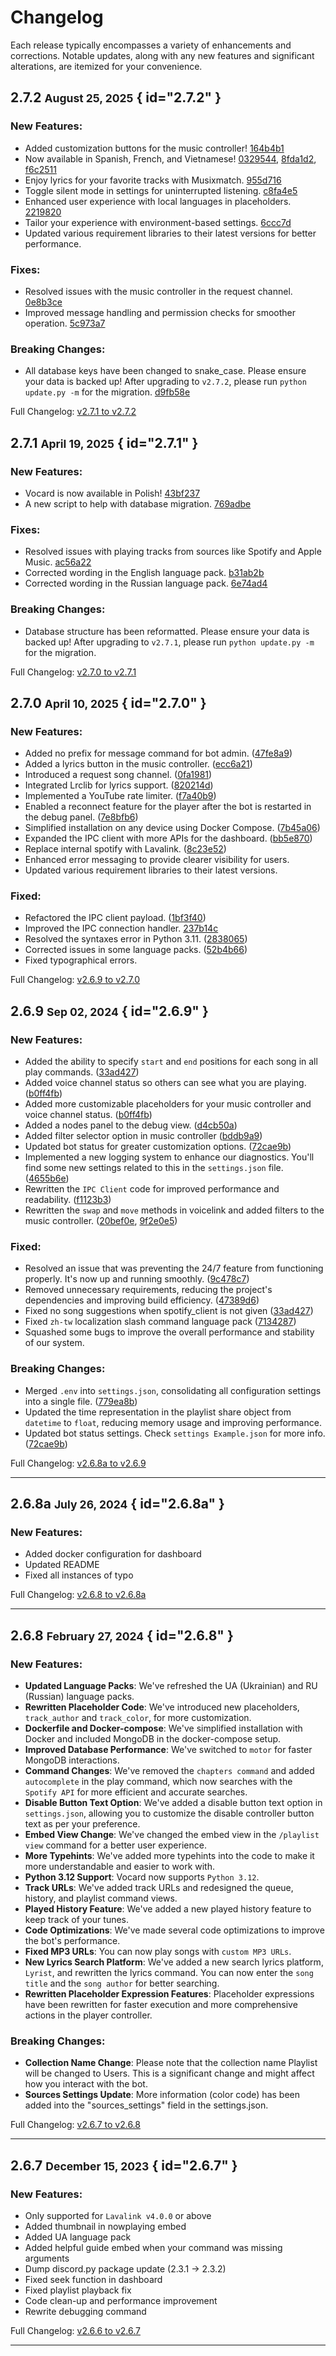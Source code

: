 # Changelog

Each release typically encompasses a variety of enhancements and corrections. Notable updates, along with any new features and significant alterations, are itemized for your convenience.

## 2.7.2 <small>August 25, 2025</small> { id="2.7.2" }

### New Features:
- Added customization buttons for the music controller! [164b4b1]
- Now available in Spanish, French, and Vietnamese! [0329544], [8fda1d2], [f6c2511]
- Enjoy lyrics for your favorite tracks with Musixmatch. [955d716]
- Toggle silent mode in settings for uninterrupted listening. [c8fa4e5]
- Enhanced user experience with local languages in placeholders. [2219820]
- Tailor your experience with environment-based settings. [6ccc7d]
- Updated various requirement libraries to their latest versions for better performance.

### Fixes:
- Resolved issues with the music controller in the request channel. [0e8b3ce]
- Improved message handling and permission checks for smoother operation. [5c973a7]

### Breaking Changes:
- All database keys have been changed to snake_case. Please ensure your data is backed up! After upgrading to `v2.7.2`, please run `python update.py -m` for the migration. [d9fb58e]

Full Changelog: [v2.7.1 to v2.7.2](https://github.com/ChocoMeow/Vocard/compare/v2.7.1...v2.7.2)

[164b4b1]: https://github.com/ChocoMeow/Vocard/commit/164b4b1
[0329544]: https://github.com/ChocoMeow/Vocard/commit/0329544
[8fda1d2]: https://github.com/ChocoMeow/Vocard/commit/8fda1d2
[f6c2511]: https://github.com/ChocoMeow/Vocard/commit/f6c2511
[955d716]: https://github.com/ChocoMeow/Vocard/commit/955d716
[c8fa4e5]: https://github.com/ChocoMeow/Vocard/commit/c8fa4e5
[2219820]: https://github.com/ChocoMeow/Vocard/commit/2219820
[6ccc7d]: https://github.com/ChocoMeow/Vocard/commit/6ccc7d
[0e8b3ce]: https://github.com/ChocoMeow/Vocard/commit/0e8b3ce
[5c973a7]: https://github.com/ChocoMeow/Vocard/commit/5c973a7
[d9fb58e]: https://github.com/ChocoMeow/Vocard/commit/d9fb58e

## 2.7.1 <small>April 19, 2025</small> { id="2.7.1" }

### New Features:
- Vocard is now available in Polish! [43bf237]
- A new script to help with database migration. [769adbe]

### Fixes:
- Resolved issues with playing tracks from sources like Spotify and Apple Music. [ac56a22]
- Corrected wording in the English language pack. [b31ab2b]
- Corrected wording in the Russian language pack. [6e74ad4]

### Breaking Changes:
- Database structure has been reformatted. Please ensure your data is backed up! After upgrading to `v2.7.1`, please run `python update.py -m` for the migration.

Full Changelog: [v2.7.0 to v2.7.1](https://github.com/ChocoMeow/Vocard/compare/v2.7.0...v2.7.1)

[43bf237]: https://github.com/ChocoMeow/Vocard/commit/43bf237
[769adbe]: https://github.com/ChocoMeow/Vocard/commit/769adbe
[ac56a22]: https://github.com/ChocoMeow/Vocard/commit/ac56a22
[b31ab2b]: https://github.com/ChocoMeow/Vocard/commit/b31ab2b
[6e74ad4]: https://github.com/ChocoMeow/Vocard/commit/6e74ad4

## 2.7.0 <small>April 10, 2025</small> { id="2.7.0" }

### New Features:
- Added no prefix for message command for bot admin. ([47fe8a9])
- Added a lyrics button in the music controller. ([ecc6a21])
- Introduced a request song channel. ([0fa1981])
- Integrated Lrclib for lyrics support. ([820214d])
- Implemented a YouTube rate limiter. ([f7a40b9])
- Enabled a reconnect feature for the player after the bot is restarted in the debug panel. ([7e8bfb6])
- Simplified installation on any device using Docker Compose. ([7b45a06])
- Expanded the IPC client with more APIs for the dashboard. ([bb5e870])
- Replace internal spotify with Lavalink. ([8c23e52])
- Enhanced error messaging to provide clearer visibility for users.
- Updated various requirement libraries to their latest versions.

### Fixed:
- Refactored the IPC client payload. ([1bf3f40])
- Improved the IPC connection handler. [237b14c]
- Resolved the syntaxes error in Python 3.11. ([2838065])
- Corrected issues in some language packs. ([52b4b66])
- Fixed typographical errors.

Full Changelog: [v2.6.9 to v2.7.0](https://github.com/ChocoMeow/Vocard/compare/v2.6.9...v2.7.0)

[47fe8a9]: https://github.com/ChocoMeow/Vocard/commit/47fe8a9
[ecc6a21]: https://github.com/ChocoMeow/Vocard/commit/ecc6a21
[0fa1981]: https://github.com/ChocoMeow/Vocard/commit/0fa1981
[820214d]: https://github.com/ChocoMeow/Vocard/commit/820214d
[f7a40b9]: https://github.com/ChocoMeow/Vocard/commit/f7a40b9
[7e8bfb6]: https://github.com/ChocoMeow/Vocard/commit/7e8bfb6
[7b45a06]: https://github.com/ChocoMeow/Vocard/commit/7b45a06
[bb5e870]: https://github.com/ChocoMeow/Vocard/commit/bb5e870
[8c23e52]: https://github.com/ChocoMeow/Vocard/commit/8c23e52
[1bf3f40]: https://github.com/ChocoMeow/Vocard/commit/1bf3f40
[237b14c]: https://github.com/ChocoMeow/Vocard/commit/237b14c
[2838065]: https://github.com/ChocoMeow/Vocard/commit/2838065
[52b4b66]: https://github.com/ChocoMeow/Vocard/commit/52b4b66

## 2.6.9 <small>Sep 02, 2024</small> { id="2.6.9" }

### New Features:
- Added the ability to specify `start` and `end` positions for each song in all play commands. ([33ad427])
- Added voice channel status so others can see what you are playing. ([b0ff4fb])
- Added more customizable placeholders for your music controller and voice channel status. ([b0ff4fb])
- Added a nodes panel to the debug view. ([d4cb50a])
- Added filter selector option in music controller ([bddb9a9])
- Updated bot status for greater customization options. ([72cae9b])
- Implemented a new logging system to enhance our diagnostics. You'll find some new settings related to this in the `settings.json` file. ([4655b6e])
- Rewritten the `IPC Client` code for improved performance and readability. ([f1123b3])
- Rewritten the `swap` and `move` methods in voicelink and added filters to the music controller. ([20bef0e], [9f2e0e5])

### Fixed:
- Resolved an issue that was preventing the 24/7 feature from functioning properly. It's now up and running smoothly. ([9c478c7])
- Removed unnecessary requirements, reducing the project's dependencies and improving build efficiency. ([47389d6])
- Fixed no song suggestions when spotify_client is not given ([33ad427])
- Fixed `zh-tw` localization slash command language pack ([7134287])
- Squashed some bugs to improve the overall performance and stability of our system.

### Breaking Changes:
- Merged `.env` into `settings.json`, consolidating all configuration settings into a single file. ([779ea8b])
- Updated the time representation in the playlist share object from `datetime` to `float`, reducing memory usage and improving performance.
- Updated bot status settings. Check `settings Example.json` for more info. ([72cae9b])

Full Changelog: [v2.6.8a to v2.6.9](https://github.com/ChocoMeow/Vocard/compare/v2.6.8a...v2.6.9)

---

## 2.6.8a <small>July 26, 2024</small> { id="2.6.8a" }

### New Features:
- Added docker configuration for dashboard
- Updated README
- Fixed all instances of typo

Full Changelog: [v2.6.8 to v2.6.8a](https://github.com/ChocoMeow/Vocard/compare/v2.6.8...v2.6.8a)

---

## 2.6.8 <small>February 27, 2024</small> { id="2.6.8" }

### New Features:
- **Updated Language Packs**: We've refreshed the UA (Ukrainian) and RU (Russian) language packs.
- **Rewritten Placeholder Code**: We've introduced new placeholders, `track_author` and `track_color`, for more customization.
- **Dockerfile and Docker-compose**: We've simplified installation with Docker and included MongoDB in the docker-compose setup.
- **Improved Database Performance**: We've switched to `motor` for faster MongoDB interactions.
- **Command Changes**: We've removed the `chapters command` and added `autocomplete` in the play command, which now searches with the `Spotify API` for more efficient and accurate searches.
- **Disable Button Text Option**: We've added a disable button text option in `settings.json`, allowing you to customize the disable controller button text as per your preference.
- **Embed View Change**: We've changed the embed view in the `/playlist view` command for a better user experience.
- **More Typehints**: We've added more typehints into the code to make it more understandable and easier to work with.
- **Python 3.12 Support**: Vocard now supports `Python 3.12`.
- **Track URLs**: We've added track URLs and redesigned the queue, history, and playlist command views.
- **Played History Feature**: We've added a new played history feature to keep track of your tunes.
- **Code Optimizations**: We've made several code optimizations to improve the bot's performance.
- **Fixed MP3 URLs**: You can now play songs with `custom MP3 URLs`.
- **New Lyrics Search Platform**: We've added a new search lyrics platform, `Lyrist`, and rewritten the lyrics command. You can now enter the `song title` and the `song author` for better searching.
- **Rewritten Placeholder Expression Features**: Placeholder expressions have been rewritten for faster execution and more comprehensive actions in the player controller.

### Breaking Changes:
- **Collection Name Change**: Please note that the collection name Playlist will be changed to Users. This is a significant change and might affect how you interact with the bot.
- **Sources Settings Update**: More information (color code) has been added into the "sources_settings" field in the settings.json.

Full Changelog: [v2.6.7 to v2.6.8](https://github.com/ChocoMeow/Vocard/compare/v2.6.7...v2.6.8)

---

## 2.6.7 <small>December 15, 2023</small> { id="2.6.7" }

### New Features:
- Only supported for `Lavalink v4.0.0` or above
- Added thumbnail in nowplaying embed
- Added UA language pack
- Added helpful guide embed when your command was missing arguments
- Dump discord.py package update (2.3.1 -> 2.3.2)
- Fixed seek function in dashboard
- Fixed playlist playback fix
- Code clean-up and performance improvement
- Rewrite debugging command

Full Changelog: [v2.6.6 to v2.6.7](https://github.com/ChocoMeow/Vocard/compare/v2.6.6...v2.6.7)

---

[9f2e0e5]: https://github.com/ChocoMeow/Vocard/commit/9f2e0e5
[b0ff4fb]: https://github.com/ChocoMeow/Vocard/commit/b0ff4fb
[d4cb50a]: https://github.com/ChocoMeow/Vocard/commit/d4cb50a
[bddb9a9]: https://github.com/ChocoMeow/Vocard/commit/bddb9a9
[72cae9b]: https://github.com/ChocoMeow/Vocard/commit/72cae9b
[4655b6e]: https://github.com/ChocoMeow/Vocard/commit/4655b6e
[f1123b3]: https://github.com/ChocoMeow/Vocard/commit/f1123b3
[20bef0e]: https://github.com/ChocoMeow/Vocard/commit/20bef0e
[9c478c7]: https://github.com/ChocoMeow/Vocard/commit/9c478c7
[47389d6]: https://github.com/ChocoMeow/Vocard/commit/47389d6
[33ad427]: https://github.com/ChocoMeow/Vocard/commit/33ad427
[7134287]: https://github.com/ChocoMeow/Vocard/commit/7134287
[779ea8b]: https://github.com/ChocoMeow/Vocard/commit/779ea8b